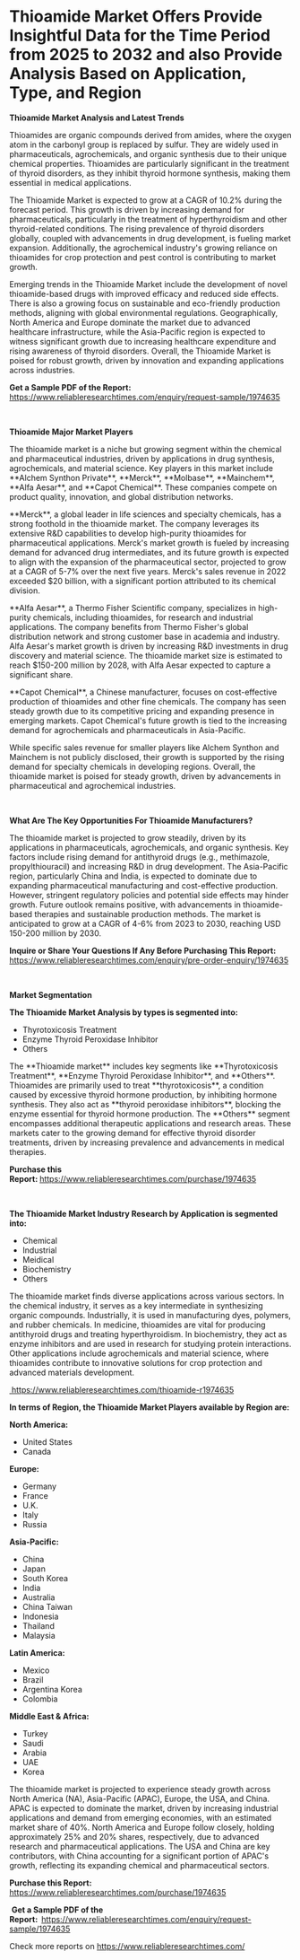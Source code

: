 <p><h1>Thioamide Market Offers Provide Insightful Data for the Time Period from 2025 to 2032 and also Provide Analysis Based on Application, Type, and Region</h1></p><p><strong>Thioamide Market Analysis and Latest Trends</strong></p>
<p><p>Thioamides are organic compounds derived from amides, where the oxygen atom in the carbonyl group is replaced by sulfur. They are widely used in pharmaceuticals, agrochemicals, and organic synthesis due to their unique chemical properties. Thioamides are particularly significant in the treatment of thyroid disorders, as they inhibit thyroid hormone synthesis, making them essential in medical applications.</p><p>The Thioamide Market is expected to grow at a CAGR of 10.2% during the forecast period. This growth is driven by increasing demand for pharmaceuticals, particularly in the treatment of hyperthyroidism and other thyroid-related conditions. The rising prevalence of thyroid disorders globally, coupled with advancements in drug development, is fueling market expansion. Additionally, the agrochemical industry's growing reliance on thioamides for crop protection and pest control is contributing to market growth.</p><p>Emerging trends in the Thioamide Market include the development of novel thioamide-based drugs with improved efficacy and reduced side effects. There is also a growing focus on sustainable and eco-friendly production methods, aligning with global environmental regulations. Geographically, North America and Europe dominate the market due to advanced healthcare infrastructure, while the Asia-Pacific region is expected to witness significant growth due to increasing healthcare expenditure and rising awareness of thyroid disorders. Overall, the Thioamide Market is poised for robust growth, driven by innovation and expanding applications across industries.</p></p>
<p><strong>Get a Sample PDF of the Report:&nbsp;</strong> <a href="https://www.reliableresearchtimes.com/enquiry/request-sample/1974635?utm_campaign=2261&utm_medium=2&utm_source=Github&utm_content=ia&utm_term=30012025&utm_id=thioamide">https://www.reliableresearchtimes.com/enquiry/request-sample/1974635</a></p>
<p>&nbsp;</p>
<p><strong>Thioamide Major Market Players</strong></p>
<p><p>The thioamide market is a niche but growing segment within the chemical and pharmaceutical industries, driven by applications in drug synthesis, agrochemicals, and material science. Key players in this market include **Alchem Synthon Private**, **Merck**, **Molbase**, **Mainchem**, **Alfa Aesar**, and **Capot Chemical**. These companies compete on product quality, innovation, and global distribution networks.</p><p>**Merck**, a global leader in life sciences and specialty chemicals, has a strong foothold in the thioamide market. The company leverages its extensive R&D capabilities to develop high-purity thioamides for pharmaceutical applications. Merck's market growth is fueled by increasing demand for advanced drug intermediates, and its future growth is expected to align with the expansion of the pharmaceutical sector, projected to grow at a CAGR of 5-7% over the next five years. Merck's sales revenue in 2022 exceeded $20 billion, with a significant portion attributed to its chemical division.</p><p>**Alfa Aesar**, a Thermo Fisher Scientific company, specializes in high-purity chemicals, including thioamides, for research and industrial applications. The company benefits from Thermo Fisher's global distribution network and strong customer base in academia and industry. Alfa Aesar's market growth is driven by increasing R&D investments in drug discovery and material science. The thioamide market size is estimated to reach $150-200 million by 2028, with Alfa Aesar expected to capture a significant share.</p><p>**Capot Chemical**, a Chinese manufacturer, focuses on cost-effective production of thioamides and other fine chemicals. The company has seen steady growth due to its competitive pricing and expanding presence in emerging markets. Capot Chemical's future growth is tied to the increasing demand for agrochemicals and pharmaceuticals in Asia-Pacific.</p><p>While specific sales revenue for smaller players like Alchem Synthon and Mainchem is not publicly disclosed, their growth is supported by the rising demand for specialty chemicals in developing regions. Overall, the thioamide market is poised for steady growth, driven by advancements in pharmaceutical and agrochemical industries.</p></p>
<p>&nbsp;</p>
<p><strong>What Are The Key Opportunities For Thioamide Manufacturers?</strong></p>
<p><p>The thioamide market is projected to grow steadily, driven by its applications in pharmaceuticals, agrochemicals, and organic synthesis. Key factors include rising demand for antithyroid drugs (e.g., methimazole, propylthiouracil) and increasing R&D in drug development. The Asia-Pacific region, particularly China and India, is expected to dominate due to expanding pharmaceutical manufacturing and cost-effective production. However, stringent regulatory policies and potential side effects may hinder growth. Future outlook remains positive, with advancements in thioamide-based therapies and sustainable production methods. The market is anticipated to grow at a CAGR of 4-6% from 2023 to 2030, reaching USD 150-200 million by 2030.</p></p>
<p><strong>Inquire or Share Your Questions If Any Before Purchasing This Report:</strong> <a href="https://www.reliableresearchtimes.com/enquiry/pre-order-enquiry/1974635?utm_campaign=2261&utm_medium=2&utm_source=Github&utm_content=ia&utm_term=30012025&utm_id=thioamide">https://www.reliableresearchtimes.com/enquiry/pre-order-enquiry/1974635</a></p>
<p>&nbsp;</p>
<p><strong>Market Segmentation</strong></p>
<p><strong>The Thioamide Market Analysis by types is segmented into:</strong></p>
<p><ul><li>Thyrotoxicosis Treatment</li><li>Enzyme Thyroid Peroxidase Inhibitor</li><li>Others</li></ul></p>
<p><p>The **Thioamide market** includes key segments like **Thyrotoxicosis Treatment**, **Enzyme Thyroid Peroxidase Inhibitor**, and **Others**. Thioamides are primarily used to treat **thyrotoxicosis**, a condition caused by excessive thyroid hormone production, by inhibiting hormone synthesis. They also act as **thyroid peroxidase inhibitors**, blocking the enzyme essential for thyroid hormone production. The **Others** segment encompasses additional therapeutic applications and research areas. These markets cater to the growing demand for effective thyroid disorder treatments, driven by increasing prevalence and advancements in medical therapies.</p></p>
<p><strong>Purchase this Report:&nbsp;</strong><a href="https://www.reliableresearchtimes.com/purchase/1974635?utm_campaign=2261&utm_medium=2&utm_source=Github&utm_content=ia&utm_term=30012025&utm_id=thioamide">https://www.reliableresearchtimes.com/purchase/1974635</a></p>
<p>&nbsp;</p>
<p><strong>The Thioamide Market Industry Research by Application is segmented into:</strong></p>
<p><ul><li>Chemical</li><li>Industrial</li><li>Meidical</li><li>Biochemistry</li><li>Others</li></ul></p>
<p><p>The thioamide market finds diverse applications across various sectors. In the chemical industry, it serves as a key intermediate in synthesizing organic compounds. Industrially, it is used in manufacturing dyes, polymers, and rubber chemicals. In medicine, thioamides are vital for producing antithyroid drugs and treating hyperthyroidism. In biochemistry, they act as enzyme inhibitors and are used in research for studying protein interactions. Other applications include agrochemicals and material science, where thioamides contribute to innovative solutions for crop protection and advanced materials development.</p></p>
<p><a href="https://www.reliableresearchtimes.com/thioamide-r1974635?utm_campaign=2261&utm_medium=2&utm_source=Github&utm_content=ia&utm_term=30012025&utm_id=thioamide">&nbsp;https://www.reliableresearchtimes.com/thioamide-r1974635</a></p>
<p><strong>In terms of Region, the Thioamide Market Players available by Region are:</strong></p>
<p>
    <p> <strong> North America: </strong>
        <ul>
            <li>United States</li>
            <li>Canada</li>
        </ul>
        </p> 
    <p> <strong> Europe: </strong>
        <ul>
            <li>Germany</li>
            <li>France</li>
            <li>U.K.</li>
            <li>Italy</li>
            <li>Russia</li>
        </ul>
        </p> 
    <p> <strong> Asia-Pacific: </strong>
        <ul>
            <li>China</li>
            <li>Japan</li>
            <li>South Korea</li>
            <li>India</li>
            <li>Australia</li>
            <li>China Taiwan</li>
            <li>Indonesia</li>
            <li>Thailand</li>
            <li>Malaysia</li>
        </ul>
        </p> 
    <p> <strong> Latin America: </strong>
        <ul>
            <li>Mexico</li>
            <li>Brazil</li>
            <li>Argentina Korea</li>
            <li>Colombia</li>
        </ul>
        </p> 
    <p> <strong> Middle East & Africa: </strong>
        <ul>
            <li>Turkey</li>
            <li>Saudi</li>
            <li>Arabia</li>
            <li>UAE</li>
            <li>Korea</li>
        </ul>
    </p>
    </p>
<p><p>The thioamide market is projected to experience steady growth across North America (NA), Asia-Pacific (APAC), Europe, the USA, and China. APAC is expected to dominate the market, driven by increasing industrial applications and demand from emerging economies, with an estimated market share of 40%. North America and Europe follow closely, holding approximately 25% and 20% shares, respectively, due to advanced research and pharmaceutical applications. The USA and China are key contributors, with China accounting for a significant portion of APAC's growth, reflecting its expanding chemical and pharmaceutical sectors.</p></p>
<p><strong>Purchase this Report: </strong><a href="https://www.reliableresearchtimes.com/purchase/1974635?utm_campaign=2261&utm_medium=2&utm_source=Github&utm_content=ia&utm_term=30012025&utm_id=thioamide">https://www.reliableresearchtimes.com/purchase/1974635</a></p>
<p>&nbsp;<strong>Get a Sample PDF of the Report:&nbsp;&nbsp;</strong><a href="https://www.reliableresearchtimes.com/enquiry/request-sample/1974635?utm_campaign=2261&utm_medium=2&utm_source=Github&utm_content=ia&utm_term=30012025&utm_id=thioamide">https://www.reliableresearchtimes.com/enquiry/request-sample/1974635</a></p>
<p><strong></strong></p>
<p>Check more reports on <a href="https://www.reliableresearchtimes.com/?utm_campaign=2261&utm_medium=2&utm_source=Github&utm_content=ia&utm_term=30012025&utm_id=thioamide">https://www.reliableresearchtimes.com/</a></p>